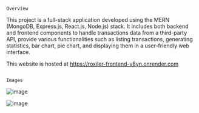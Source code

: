                                                                                          Overview

This project is a full-stack application developed using the MERN (MongoDB, Express.js, React.js, Node.js) stack. It includes both backend and frontend components to handle transactions data from a third-party API, provide various functionalities such as listing transactions, generating statistics, bar chart, pie chart, and displaying them in a user-friendly web interface.

This website is hosted at https://roxiler-frontend-v8yn.onrender.com




                                                                                         Images
                                                                                                          
                                                                                                          
                                                                                                          
                                                                                                          
![image](https://github.com/user-attachments/assets/dcbc92bb-3741-4889-b10d-319d0f197a9f)

![image](https://github.com/user-attachments/assets/cb4b99f3-b816-42ae-a6e8-4c6e62cb2f44)

